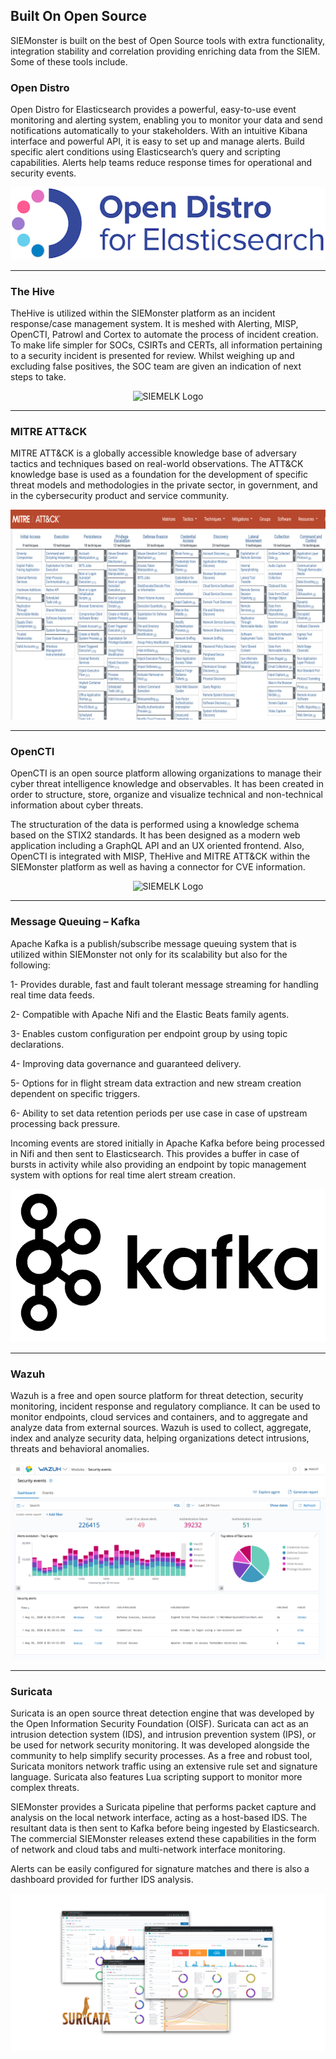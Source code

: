 ## Built On Open Source
SIEMonster is built on the best of Open Source tools with extra functionality, integration stability and correlation providing enriching data from the SIEM.
Some of these tools include.

### Open Distro
Open Distro for Elasticsearch provides a powerful, easy-to-use event monitoring and alerting system, enabling you to monitor your data and send notifications automatically to your stakeholders. With an intuitive Kibana interface and powerful API, it is easy to set up and manage alerts. Build specific alert conditions using Elasticsearch’s query and scripting capabilities. Alerts help teams reduce response times for operational and security events.

<p align="center">
 <img alt="" src="opendistro.png">
</p>

-----

### The Hive
TheHive is utilized within the SIEMonster platform as an incident response/case management system. It is meshed with Alerting, MISP, OpenCTI, Patrowl and Cortex to automate the process of incident creation. To make life simpler for SOCs, CSIRTs and CERTs, all information pertaining to a security incident is presented for review. Whilst weighing up and excluding false positives, the SOC team are given an indication of next steps to take.

<p align="center">
 <img alt="SIEMELK Logo" src="hive..png">
</p>

-----

### MITRE ATT&CK
MITRE ATT&CK is a globally accessible knowledge base of adversary tactics and techniques based on real-world observations. The ATT&CK knowledge base is used as a foundation for the development of specific threat models and methodologies in the private sector, in government, and in the cybersecurity product and service community.

<p align="center">
 <img alt="" src="mitre.png">
</p>

------
### OpenCTI
OpenCTI is an open source platform allowing organizations to manage their cyber threat intelligence knowledge and observables. It has been created in order to structure, store, organize and visualize technical and non-technical information about cyber threats.


The structuration of the data is performed using a knowledge schema based on the STIX2 standards. It has been designed as a modern web application including a GraphQL API and an UX oriented frontend. Also, OpenCTI is integrated with MISP, TheHive and MITRE ATT&CK within the SIEMonster platform as well as having a connector for CVE information.

<p align="center">
 <img alt="SIEMELK Logo" src="opencti.png">
</p>

------

### Message Queuing – Kafka
Apache Kafka is a publish/subscribe message queuing system that is utilized within SIEMonster not only for its scalability but also for the following:

1- Provides durable, fast and fault tolerant message streaming for handling real time data feeds.

2- Compatible with Apache Nifi and the Elastic Beats family agents.

3- Enables custom configuration per endpoint group by using topic declarations.

4- Improving data governance and guaranteed delivery.

5- Options for in flight stream data extraction and new stream creation dependent on specific triggers.

6- Ability to set data retention periods per use case in case of upstream processing back pressure.


Incoming events are stored initially in Apache Kafka before being processed in Nifi and then sent to Elasticsearch. This provides a buffer in case of bursts in activity while also providing an endpoint by topic management system with options for real time alert stream creation.

<p align="center">
 <img alt="" src="kafka.png">
</p>

-----

### Wazuh
Wazuh is a free and open source platform for threat detection, security monitoring, incident response and regulatory compliance. It can be used to monitor endpoints, cloud services and containers, and to aggregate and analyze data from external sources. Wazuh is used to collect, aggregate, index and analyze security data, helping organizations detect intrusions, threats and behavioral anomalies.

<p align="center">
 <img alt="" src="wazuh.png">
</p>

-----

### Suricata
Suricata is an open source threat detection engine that was developed by the Open Information Security Foundation (OISF). Suricata can act as an intrusion detection system (IDS), and intrusion prevention system (IPS), or be used for network security monitoring. It was developed alongside the community to help simplify security processes. As a free and robust tool, Suricata monitors network traffic using an extensive rule set and signature language. Suricata also features Lua scripting support to monitor more complex threats.



SIEMonster provides a Suricata pipeline that performs packet capture and analysis on the local network interface, acting as a host-based IDS. The resultant data is then sent to Kafka before being ingested by Elasticsearch. The commercial SIEMonster releases extend these capabilities in the form of network and cloud tabs and multi-network interface monitoring.

 
Alerts can be easily configured for signature matches and there is also a dashboard provided for further IDS analysis.

 <p align="center">
 <img alt="" src="suricata.png">
</p>

